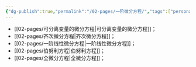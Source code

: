 ```yaml
---
{"dg-publish":true,"permalink":"/02-pages/一阶微分方程/","tags":["personal/blog","math/高等数学/微分方程"]}
---
```


- [[02-pages/可分离变量的微分方程\|可分离变量的微分方程]]；
- [[02-pages/齐次微分方程\|齐次微分方程]]；
- [[02-pages/一阶线性微分方程\|一阶线性微分方程]]；
- [[02-pages/伯努利方程\|伯努利方程]]；
- [[02-pages/全微分方程\|全微分方程]]；
